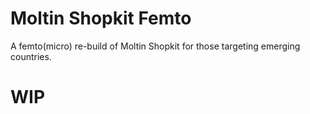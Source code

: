 # Moltin Shopkit Femto
A femto(micro) re-build of Moltin Shopkit for those targeting emerging countries.

# WIP
